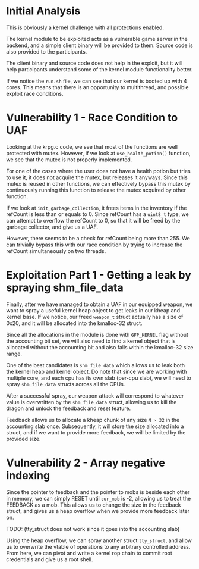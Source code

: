# Initial Analysis

This is obviously a kernel challenge with all protections enabled.

The kernel module to be exploited acts as a vulnerable game server in the backend, and a simple client binary will be provided to them. Source code is also provided to the participants.

The client binary and source code does not help in the exploit, but it will help participants understand some of the kernel module functionality better.

If we notice the `run.sh` file, we can see that our kernel is booted up with 4 cores. This means that there is an opportunity to multithread, and possible exploit race conditions.

# Vulnerability 1 - Race Condition to UAF

Looking at the krpg.c code, we see that most of the functions are well protected with mutex. However, if we look at `use_health_potion()` function, we see that the mutex is not properly implemented.

For one of the cases where the user does not have a health potion but tries to use it, it does not acquire the mutex, but releases it anyways. Since this mutex is reused in other functions, we can effectively bypass this mutex by continuously running this function to release the mutex acquired by other function. 

If we look at `init_garbage_collection`, it frees items in the inventory if the refCount is less than or equals to 0. Since refCount has a `uint8_t` type, we can attempt to overflow the refCount to 0, so that it will be freed by the garbage collector, and give us a UAF.

However, there seems to be a check for refCount being more than 255. We can trivially bypass this with our race condition by trying to increase the refCount simultaneously on two threads.

# Exploitation Part 1 - Getting a leak by spraying shm_file_data

Finally, after we have managed to obtain a UAF in our equipped weapon, we want to spray a useful kernel heap object to get leaks in our kheap and kernel base. If we notice, our freed `weapon_t` struct actually has a size of 0x20, and it will be allocated into the kmalloc-32 struct.

Since all the allocations in the module is done with `GFP_KERNEL` flag without the accounting bit set, we will also need to find a kernel object that is allocated without the accounting bit and also falls within the kmalloc-32 size range.

One of the best candidates is `shm_file_data` which allows us to leak both the kernel heap and kernel object. Do note that since we are working with multiple core, and each cpu has its own slab (per-cpu slab), we will need to spray `shm_file_data` structs across all the CPUs.

After a successful spray, our weapon attack will correspond to whatever value is overwritten by the `shm_file_data` struct, allowing us to kill the dragon and unlock the feedback and reset feature.

Feedback allows us to allocate a kheap chunk of any size `N > 32` in the accounting slab once. Subsequently, it will store the size allocated into a struct, and if we want to provide more feedback, we will be limited by the provided size.

# Vulnerability 2 - Array negative indexing

Since the pointer to feedback and the pointer to mobs is beside each other in memory, we can simply RESET until `cur_mob` is -2, allowing us to treat the FEEDBACK as a mob. This allows us to change the size in the feedback struct, and gives us a heap overflow when we provide more feedback later on.

TODO: (tty_struct does not work since it goes into the accounting slab)

Using the heap overflow, we can spray another struct `tty_struct`, and allow us to overwrite the vtable of operations to any arbitrary controlled address. From here, we can pivot and write a kernel rop chain to commit root credentials and give us a root shell.
